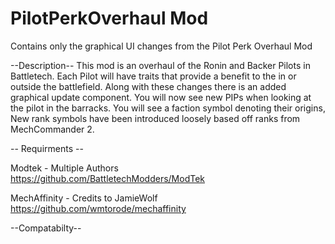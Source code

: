 # PilotPerkOverhaul Mod
 Contains only the graphical UI changes from the Pilot Perk Overhaul Mod

--Description--
This mod is an overhaul of the Ronin and Backer Pilots in Battletech. Each Pilot will have traits that provide a benefit to the in or outside the battlefield. Along with these changes there is an added graphical update component. You will now see new PIPs when looking at the pilot in the barracks. You will see a faction symbol denoting their origins, New rank symbols have been introduced loosely based off ranks from MechCommander 2.


-- Requirments --

Modtek - Multiple Authors   
https://github.com/BattletechModders/ModTek


MechAffinity  - Credits to JamieWolf  
https://github.com/wmtorode/mechaffinity

--Compatabilty--
